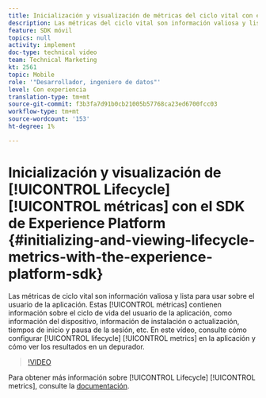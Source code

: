 ```yaml
---
title: Inicialización y visualización de métricas del ciclo vital con el SDK de Experience Platform
description: Las métricas del ciclo vital son información valiosa y lista para usar sobre el usuario de la aplicación. Estas métricas contienen información sobre el ciclo vital del usuario de la aplicación, como información del dispositivo, información de instalación o actualización, tiempos de inicio y pausa de la sesión, etc. En este vídeo, vea cómo configurar métricas del ciclo vital en la aplicación y cómo ver los resultados en un depurador.
feature: SDK móvil
topics: null
activity: implement
doc-type: technical video
team: Technical Marketing
kt: 2561
topic: Mobile
role: '"Desarrollador, ingeniero de datos"'
level: Con experiencia
translation-type: tm+mt
source-git-commit: f3b3fa7d91b0cb21005b57768ca23ed6700fcc03
workflow-type: tm+mt
source-wordcount: '153'
ht-degree: 1%

---
```



# Inicialización y visualización de [!UICONTROL Lifecycle] [!UICONTROL métricas] con el SDK de Experience Platform {#initializing-and-viewing-lifecycle-metrics-with-the-experience-platform-sdk}

  Las métricas de ciclo vital son información valiosa y lista para usar sobre el usuario de la aplicación. Estas [!UICONTROL métricas] contienen información sobre el ciclo de vida del usuario de la aplicación, como información del dispositivo, información de instalación o actualización, tiempos de inicio y pausa de la sesión, etc. En este vídeo, consulte cómo configurar [!UICONTROL lifecycle] [!UICONTROL metrics] en la aplicación y cómo ver los resultados en un depurador.

>[!VIDEO](https://video.tv.adobe.com/v/26258/?quality=12)

Para obtener más información sobre [!UICONTROL Lifecycle] [!UICONTROL metrics], consulte la [documentación](https://aep-sdks.gitbook.io/docs/using-mobile-extensions/mobile-core/lifecycle).
